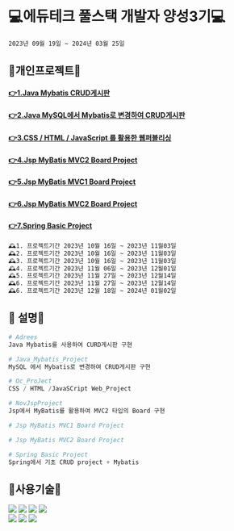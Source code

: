 #  💻에듀테크 풀스택 개발자 양성3기💻
```bash
2023년 09월 19일 ~ 2024년 03월 25일
```

## 🔨개인프로젝트🔨
#### [👉1.Java Mybatis CRUD게시판](Addrees/README.md)
#### [👉2.Java MySQL에서 Mybatis로 변경하여 CRUD게시판](Java_Mybatis_Project/README.md)
#### [👉3.CSS / HTML / JavaScript 를 활용한 웹퍼블리싱](Oc_ProJect/README.md)
#### [👉4.Jsp MyBatis MVC2 Board Project](NovJspProject/README.md)
#### [👉5.Jsp MyBatis MVC1 Board Project](NovJspProject/README.md)
#### [👉6.Jsp MyBatis MVC2 Board Project](NovJspProject/README.md)
#### [👉7.Spring Basic Project](spring_boardtest/README.md)

```bash
🕰️1. 프로젝트기간 2023년 10월 16일 ~ 2023년 11월03일
🕰️2. 프로젝트기간 2023년 10월 16일 ~ 2023년 11월03일
🕰️3. 프로젝트기간 2023년 10월 16일 ~ 2023년 11월03일
🕰️4. 프로젝트기간 2023년 11월 06일 ~ 2023년 12월01일
🕰️5. 프로젝트기간 2023년 11월 27일 ~ 2023년 12월14일
🕰️6. 프로젝트기간 2023년 11월 27일 ~ 2023년 12월14일
🕰️6. 프로젝트기간 2023년 12월 18일 ~ 2024년 01월02일
```

## 👋 설명👋

```python
# Adrees
Java Mybatis를 사용하여 CURD게시판 구현

# Java_Mybatis_Project
MySQL 에서 Mybatis로 변경하여 CRUD게시판 구현

# Oc_ProJect
CSS / HTML /JavaSCript Web_Project

# NovJspProject
Jsp에서 MyBatis를 활용하여 MVC2 타입의 Board 구현

# Jsp MyBatis MVC1 Board Project

# Jsp MyBatis MVC2 Board Project

# Spring Basic Project
Spring에서 기초 CRUD project + Mybatis

```
## :page_with_curl:사용기술:page_with_curl:

<div align="left">
	<img src="https://img.shields.io/badge/Java-007396?style=flat&logo=Conda-Forge&logoColor=white" />
	<img src="https://img.shields.io/badge/HTML5-E34F26?style=flat&logo=HTML5&logoColor=white" />
	<img src="https://img.shields.io/badge/CSS3-1572B6?style=flat&logo=CSS3&logoColor=white" />
	<img src="https://img.shields.io/badge/JavaScript-F7DF1E?style=flat&logo=JavaScript&logoColor=white" />
	<br>	
	<img src="https://img.shields.io/badge/MySQL-4479A1?style=flat&logo=MySQL&logoColor=white" />
	<img src="https://img.shields.io/badge/MariaDB-003545?style=flat&logo=MariaDB&logoColor=white" />
	<img src="https://img.shields.io/badge/Mybatis-000000?style=flat&logo=Fluentd&logoColor=white" />
</div>

